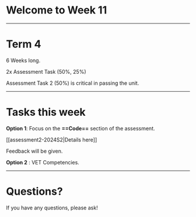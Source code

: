 # Welcome to Week 11

--- 
# Term 4

6 Weeks long.

2x Assessment Task (50%, 25%)

Assessment Task 2 (50%) is critical in passing the unit.

---

# Tasks this week

**Option 1**: Focus on the **==Code==** section of the assessment. 

[[assessment2-2024S2|Details here]]

Feedback will be given.

**Option 2** :  VET Competencies.

---

# Questions?

If you have any questions, please ask!